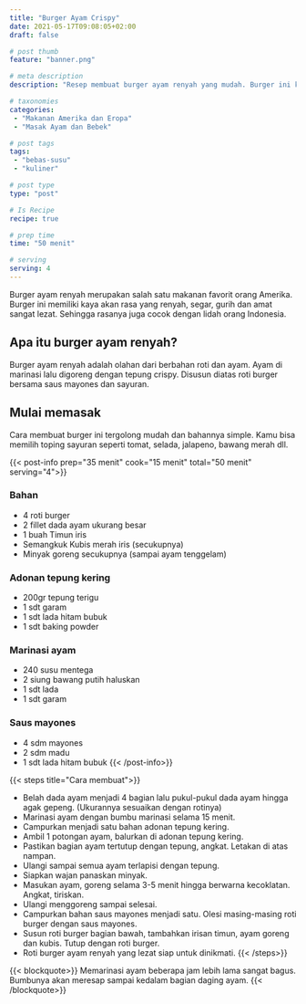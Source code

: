 ```yaml
---
title: "Burger Ayam Crispy"
date: 2021-05-17T09:08:05+02:00
draft: false

# post thumb
feature: "banner.png"

# meta description
description: "Resep membuat burger ayam renyah yang mudah. Burger ini kaya akan cita rasa dan sangat lezat."

# taxonomies
categories:
 - "Makanan Amerika dan Eropa"
 - "Masak Ayam dan Bebek"

# post tags
tags:
 - "bebas-susu"
 - "kuliner"

# post type
type: "post"

# Is Recipe
recipe: true

# prep time
time: "50 menit"

# serving
serving: 4
---
```

Burger ayam renyah merupakan salah satu makanan favorit orang Amerika. Burger ini memiliki kaya akan rasa yang renyah, segar, gurih dan amat sangat lezat. Sehingga rasanya juga cocok dengan lidah orang Indonesia.

## Apa itu burger ayam renyah?

Burger ayam renyah adalah olahan dari berbahan roti dan ayam. Ayam di marinasi lalu digoreng dengan tepung crispy. Disusun diatas roti burger bersama saus mayones dan sayuran.

## Mulai memasak

Cara membuat burger ini tergolong mudah dan bahannya simple. Kamu bisa memilih toping sayuran seperti tomat, selada, jalapeno, bawang merah dll.

{{< post-info prep="35 menit" cook="15 menit" total="50 menit" serving="4">}}

### Bahan

-   4 roti burger
-   2 fillet dada ayam ukurang besar
-   1 buah Timun iris
-   Semangkuk Kubis merah iris (secukupnya)
-   Minyak goreng secukupnya (sampai ayam tenggelam)

### Adonan tepung kering

-   200gr tepung terigu
-   1 sdt garam
-   1 sdt lada hitam bubuk
-   1 sdt baking powder

### Marinasi ayam

-   240 susu mentega
-   2 siung bawang putih haluskan
-   1 sdt lada
-   1 sdt garam

### Saus mayones

-   4 sdm mayones
-   2 sdm madu
-   1 sdt lada hitam bubuk
{{< /post-info>}}

{{< steps title="Cara membuat">}}
-   Belah dada ayam menjadi 4 bagian lalu pukul-pukul dada ayam hingga agak gepeng. (Ukurannya sesuaikan dengan rotinya)
-   Marinasi ayam dengan bumbu marinasi selama 15 menit.
-   Campurkan menjadi satu bahan adonan tepung kering.
-   Ambil 1 potongan ayam, balurkan di adonan tepung kering.
-   Pastikan bagian ayam tertutup dengan tepung, angkat. Letakan di atas nampan.
-   Ulangi sampai semua ayam terlapisi dengan tepung.
-   Siapkan wajan panaskan minyak.
-   Masukan ayam, goreng selama 3-5 menit hingga berwarna kecoklatan. Angkat, tiriskan.
-   Ulangi menggoreng sampai selesai.
-   Campurkan bahan saus mayones menjadi satu. Olesi masing-masing roti burger dengan saus mayones.
-   Susun roti burger bagian bawah, tambahkan irisan timun, ayam goreng dan kubis. Tutup dengan roti burger.
-   Roti burger ayam renyah yang lezat siap untuk dinikmati.
{{< /steps>}}

{{< blockquote>}}
Memarinasi ayam beberapa jam lebih lama sangat bagus. Bumbunya akan meresap sampai kedalam bagian daging ayam.
{{< /blockquote>}}

